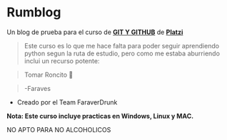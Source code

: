# Rumblog
Un blog de prueba para el curso de [**GIT Y GITHUB**](http://https://platzi.com/cursos/git-github/ "GIT Y GITHUB") de [**Platzi**](http://https://platzi.com/ "platzi")

>Este curso es lo que me hace falta para poder seguir aprendiendo python segun la ruta de estudio, pero como me estaba aburriendo inclui un recurso potente:

> Tomar Roncito 🥃

>-Faraves

* Creado por el Team FaraverDrunk

**Nota: Este curso incluye practicas en Windows, Linux y MAC.**

NO APTO PARA NO ALCOHOLICOS
